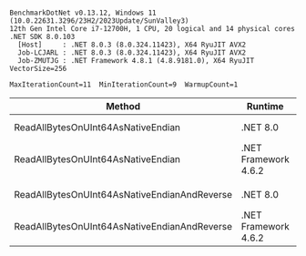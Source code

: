 ```

BenchmarkDotNet v0.13.12, Windows 11 (10.0.22631.3296/23H2/2023Update/SunValley3)
12th Gen Intel Core i7-12700H, 1 CPU, 20 logical and 14 physical cores
.NET SDK 8.0.103
  [Host]     : .NET 8.0.3 (8.0.324.11423), X64 RyuJIT AVX2
  Job-LCJARL : .NET 8.0.3 (8.0.324.11423), X64 RyuJIT AVX2
  Job-ZMUTJG : .NET Framework 4.8.1 (4.8.9181.0), X64 RyuJIT VectorSize=256

MaxIterationCount=11  MinIterationCount=9  WarmupCount=1  

```

| Method                                       | Runtime              |      Mean |     Error |    StdDev | Ratio | RatioSD |
|----------------------------------------------|----------------------|----------:|----------:|----------:|------:|--------:|
| ReadAllBytesOnUInt64AsNativeEndian           | .NET 8.0             |  3.197 ns | 0.1621 ns | 0.1172 ns |  1.00 |    0.00 |
| ReadAllBytesOnUInt64AsNativeEndian           | .NET Framework 4.6.2 |  3.866 ns | 0.0454 ns | 0.0270 ns |  1.20 |    0.04 |
|                                              |                      |           |           |           |       |         |
| ReadAllBytesOnUInt64AsNativeEndianAndReverse | .NET 8.0             |  4.289 ns | 0.0766 ns | 0.0340 ns |  1.00 |    0.00 |
| ReadAllBytesOnUInt64AsNativeEndianAndReverse | .NET Framework 4.6.2 | 25.136 ns | 0.1864 ns | 0.0975 ns |  5.86 |    0.06 |
